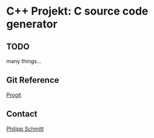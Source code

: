 C++ Projekt: C source code generator
===


TODO
---
many things...


Git Reference
--
[Progit](http://progit.org/book/)


Contact
---
[Philipp Schmitt](philipp.schmitt@laxlinux.net)

